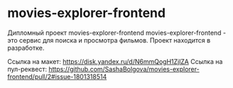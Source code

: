 # movies-explorer-frontend
Дипломный проект movies-explorer-frontend
movies-explorer-frontend - это сервис для поиска и просмотра фильмов. 
Проект находится в разработке.

Ссылка на макет: https://disk.yandex.ru/d/N6mmQogH1ZjlZA
Ссылка на пул-реквест: https://github.com/SashaBolgova/movies-explorer-frontend/pull/2#issue-1801318514